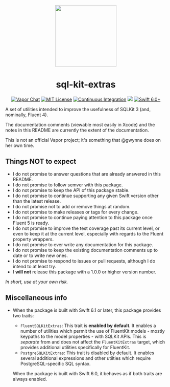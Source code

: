 <p align="center"><img src="https://github.com/user-attachments/assets/490fa1c8-6b28-44f4-948b-9a166ee600af" width="192" height="192"></p>
<h1 align="center">sql-kit-extras</h1>
<p align="center">
<a href="https://discord.gg/vapor"><img src="https://design.vapor.codes/images/discordchat.svg" alt="Vapor Chat"></a>
<a href="LICENSE"><img src="https://design.vapor.codes/images/mitlicense.svg" alt="MIT License"></a>
<a href="https://github.com/vapor-community/sql-kit-extra/actions/workflows/test.yml"><img src="https://img.shields.io/github/actions/workflow/status/vapor-community/sql-kit-extras/test.yml?event=push&style=plastic&logo=github&label=tests&logoColor=%23ccc" alt="Continuous Integration"></a>
<a href="https://codecov.io/github/vapor-community/sql-kit-extras"><img src="https://img.shields.io/codecov/c/github/vapor-community/sql-kit-extras?style=plastic&logo=codecov&label=codecov"></a>
<a href="https://swift.org"><img src="https://design.vapor.codes/images/swift60up.svg" alt="Swift 6.0+"></a>
</p>

A set of utilities intended to improve the usefulness of SQLKit 3 (and, nominally, Fluent 4).

The documentation comments (viewable most easily in Xcode) and the notes in this README are currently the extent of the documentation.

This is not an official Vapor project; it's something that @gwynne does on her own time.

## Things **NOT** to expect

- I do not promise to answer questions that are already answered in this README.
- I do not promise to follow semver with this package.
- I do not promise to keep the API of this package stable.
- I do not promise to continue supporting any given Swift version other than the latest release.
- I do not promise not to add or remove things at random.
- I do not promise to make releases or tags for every change.
- I do not promise to continue paying attention to this package once Fluent 5 is ready.
- I do not promise to improve the test coverage past its current level, or even to keep it at the current level, especially with regards to the Fluent property wrappers.
- I do not promise to ever write any documentation for this package.
- I do not promise to keep the existing documentation comments up to date or to write new ones.
- I do not promise to respond to issues or pull requests, although I do intend to at least try.
- I **will not** release this package with a 1.0.0 or higher version number.

_In short, use at your own risk._

## Miscellaneous info

- When the package is built with Swift 6.1 or later, this package provides two traits:
  - `FluentSQLKitExtras`: This trait is **enabled by default**. It enables a number of utilities which permit the use of FluentKit models - mostly keypaths to the model properties - with SQLKit APIs. This is _separate_ from and does not affect the `FluentKitExtras` target, which provides additional utilities specifically for FluentKit.
  - `PostgreSQLKitExtras`: This trait is disabled by default. It enables several additional expressions and other utilties which require PostgreSQL-specific SQL syntax.
  
  When the package is built with Swift 6.0, it behaves as if both traits are always enabled.
